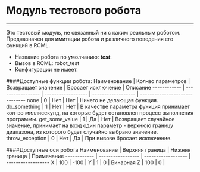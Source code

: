 # Модуль тестового робота
-------------------------
Это тестовый модуль, не связанный ни с каким реальным роботом. Предназначен для имитации робота и различного поведения его
функций в RCML.

* Название робота по умолчанию: **_test_**.
* Вызов в RCML: robot_test
* Конфигурации не имеет.

####Доступные функции робота:
Наименование  | Кол-во параметров  | Возвращает значение  | Бросает исключение  | Описание
------------  | -----------------  | ------------------  | ------------------  | ------------------------------
none  | 0  | Нет  | Нет  | Ничего не делающая функция.
do_something  | 1  | Нет  | Нет  | В качестве параметра функция принимает кол-во миллисекунд, на которые будет остановлен процесс выполнения программы.
get_some_value  | 1  | Да  | Нет  | Возвращает случайное значение, принимает на вход один параметр - верхнюю границу диапазона, из которого будет случайно выбрано значение. 
throw_exception  | 0  | Нет  | Да  | При вызове бросает исключение.

####Доступные оси робота
Наименование  | Верхняя граница  | Нижняя граница  | Примечание
------------  | -----------------  | ------------------  | ------------------
X  | 100  | -100  | 
Y  | 1  | 0  | Бинарная
Z  | 100  | 0  | 
